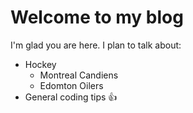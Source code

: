 # Welcome to my blog

I'm glad you are here. I plan to talk about:
* Hockey
  * Montreal Candiens
  * Edomton Oilers
* General coding tips :+1:

